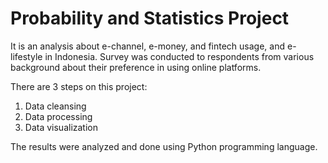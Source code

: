 # Probability and Statistics Project
It is an analysis about e-channel, e-money, and fintech usage, and e-lifestyle in Indonesia. Survey was conducted to respondents from various background about their preference in using online platforms.

There are 3 steps on this project:
1. Data cleansing
2. Data processing
3. Data visualization

The results were analyzed and done using Python programming language.
